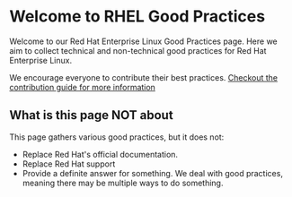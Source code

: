 # Welcome to RHEL Good Practices
Welcome to our Red Hat Enterprise Linux Good Practices page. Here we aim to collect technical and non-technical good practices for Red Hat Enterprise Linux. 

We encourage everyone to contribute their best practices. [Checkout the contribution guide for more information](https://redhat-cop.github.io/rhel-good-practices/contribute/contributing/)

## What is this page NOT about
This page gathers various good practices, but it does not:

* Replace Red Hat's official documentation.
* Replace Red Hat support
* Provide a definite answer for something. We deal with good practices, meaning there may be multiple ways to do something.
 
